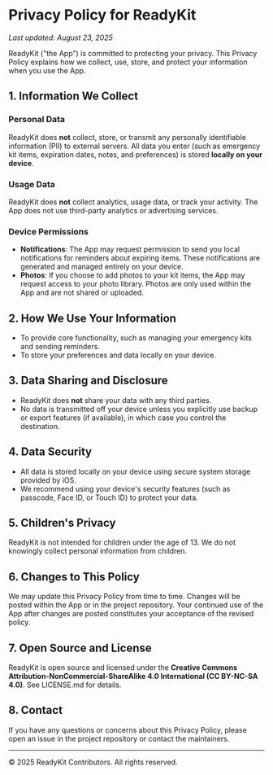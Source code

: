 # Privacy Policy for ReadyKit

_Last updated: August 23, 2025_

ReadyKit ("the App") is committed to protecting your privacy. This Privacy Policy explains how we collect, use, store, and protect your information when you use the App.

## 1. Information We Collect

### Personal Data
ReadyKit does **not** collect, store, or transmit any personally identifiable information (PII) to external servers. All data you enter (such as emergency kit items, expiration dates, notes, and preferences) is stored **locally on your device**.

### Usage Data
ReadyKit does **not** collect analytics, usage data, or track your activity. The App does not use third-party analytics or advertising services.

### Device Permissions
- **Notifications**: The App may request permission to send you local notifications for reminders about expiring items. These notifications are generated and managed entirely on your device.
- **Photos**: If you choose to add photos to your kit items, the App may request access to your photo library. Photos are only used within the App and are not shared or uploaded.

## 2. How We Use Your Information
- To provide core functionality, such as managing your emergency kits and sending reminders.
- To store your preferences and data locally on your device.

## 3. Data Sharing and Disclosure
- ReadyKit does **not** share your data with any third parties.
- No data is transmitted off your device unless you explicitly use backup or export features (if available), in which case you control the destination.

## 4. Data Security
- All data is stored locally on your device using secure system storage provided by iOS.
- We recommend using your device's security features (such as passcode, Face ID, or Touch ID) to protect your data.

## 5. Children's Privacy
ReadyKit is not intended for children under the age of 13. We do not knowingly collect personal information from children.

## 6. Changes to This Policy
We may update this Privacy Policy from time to time. Changes will be posted within the App or in the project repository. Your continued use of the App after changes are posted constitutes your acceptance of the revised policy.

## 7. Open Source and License
ReadyKit is open source and licensed under the **Creative Commons Attribution-NonCommercial-ShareAlike 4.0 International (CC BY-NC-SA 4.0)**. See LICENSE.md for details.

## 8. Contact
If you have any questions or concerns about this Privacy Policy, please open an issue in the project repository or contact the maintainers.

---

© 2025 ReadyKit Contributors. All rights reserved.